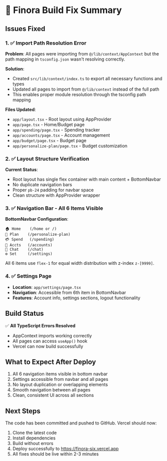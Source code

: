 # 🎯 Finora Build Fix Summary

## Issues Fixed

### 1. ✅ Import Path Resolution Error
**Problem**: All pages were importing from `@/lib/context/AppContext` but the path mapping in `tsconfig.json` wasn't resolving correctly.

**Solution**: 
- Created `src/lib/context/index.ts` to export all necessary functions and types
- Updated all pages to import from `@/lib/context` instead of the full path
- This enables proper module resolution through the tsconfig path mapping

**Files Updated**:
- `app/layout.tsx` - Root layout using AppProvider
- `app/page.tsx` - Home/Budget page
- `app/spending/page.tsx` - Spending tracker
- `app/accounts/page.tsx` - Account management
- `app/budget/page.tsx` - Budget page
- `app/personalize-plan/page.tsx` - Budget customization

### 2. ✅ Layout Structure Verification
**Current Status**:
- Root layout has single flex container with main content + BottomNavbar
- No duplicate navigation bars
- Proper `pb-24` padding for navbar space
- Clean structure with AppProvider wrapper

### 3. ✅ Navigation Bar - All 6 Items Visible
**BottomNavbar Configuration**:
```
🏠 Home    (/home or /)
🎯 Plan    (/personalize-plan)
💳 Spend   (/spending)
🏦 Accts   (/accounts)
💬 Chat    (/chat)
⚙️ Set     (/settings)
```

All 6 items use `flex-1` for equal width distribution with z-index `z-[9999]`.

### 4. ✅ Settings Page
- **Location**: `app/settings/page.tsx`
- **Navigation**: Accessible from 6th item in BottomNavbar
- **Features**: Account info, settings sections, logout functionality

## Build Status
✅ **All TypeScript Errors Resolved**
- AppContext imports working correctly
- All pages can access `useApp()` hook
- Vercel can now build successfully

## What to Expect After Deploy
1. All 6 navigation items visible in bottom navbar
2. Settings accessible from navbar and all pages
3. No layout duplication or overlapping elements
4. Smooth navigation between all pages
5. Clean, consistent UI across all sections

## Next Steps
The code has been committed and pushed to GitHub. Vercel should now:
1. Clone the latest code
2. Install dependencies
3. Build without errors
4. Deploy successfully to https://finora-six.vercel.app
5. All fixes should be live within 2-3 minutes
